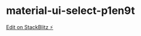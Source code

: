# material-ui-select-p1en9t

[Edit on StackBlitz ⚡️](https://stackblitz.com/edit/material-ui-select-p1en9t)